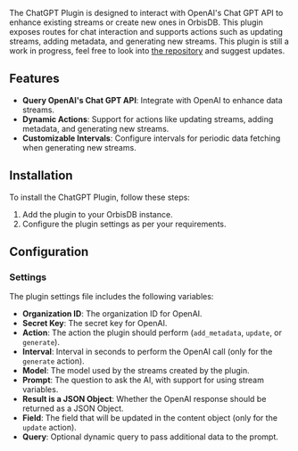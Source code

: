 The ChatGPT Plugin is designed to interact with OpenAI's Chat GPT API to enhance existing streams or create new ones in OrbisDB. This plugin exposes routes for chat interaction and supports actions such as updating streams, adding metadata, and generating new streams. This plugin is still a work in progress, feel free to look into [the repository]("https://github.com/OrbisWeb3/orbisdb/tree/master/server/plugins/chat-gpt") and suggest updates.

## Features

- **Query OpenAI's Chat GPT API**: Integrate with OpenAI to enhance data streams.
- **Dynamic Actions**: Support for actions like updating streams, adding metadata, and generating new streams.
- **Customizable Intervals**: Configure intervals for periodic data fetching when generating new streams.

## Installation

To install the ChatGPT Plugin, follow these steps:

1. Add the plugin to your OrbisDB instance.
2. Configure the plugin settings as per your requirements.

## Configuration

### Settings

The plugin settings file includes the following variables:

- **Organization ID**: The organization ID for OpenAI.
- **Secret Key**: The secret key for OpenAI.
- **Action**: The action the plugin should perform (`add_metadata`, `update`, or `generate`).
- **Interval**: Interval in seconds to perform the OpenAI call (only for the `generate` action).
- **Model**: The model used by the streams created by the plugin.
- **Prompt**: The question to ask the AI, with support for using stream variables.
- **Result is a JSON Object**: Whether the OpenAI response should be returned as a JSON Object.
- **Field**: The field that will be updated in the content object (only for the `update` action).
- **Query**: Optional dynamic query to pass additional data to the prompt.